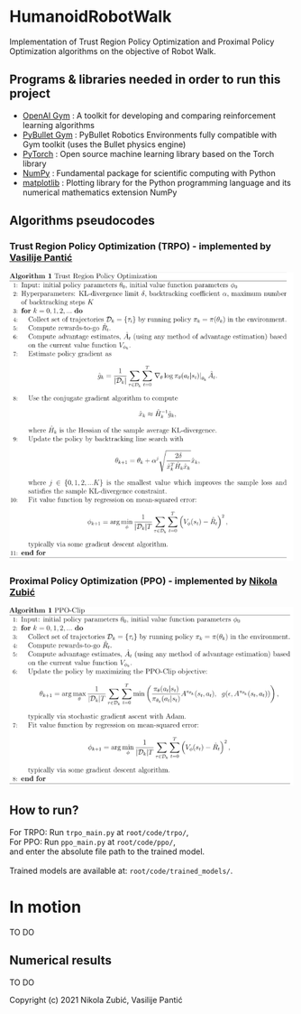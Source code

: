 # HumanoidRobotWalk
Implementation of Trust Region Policy Optimization and Proximal Policy Optimization algorithms on the objective of Robot Walk.

## Programs & libraries needed in order to run this project 
* [OpenAI Gym](https://gym.openai.com/) : A toolkit for developing and comparing reinforcement learning algorithms
* [PyBullet Gym](https://github.com/benelot/pybullet-gym) : PyBullet Robotics Environments fully compatible with Gym toolkit (uses the Bullet physics engine)
* [PyTorch](https://pytorch.org/) : Open source machine learning library based on the Torch library
* [NumPy](https://www.numpy.org/) : Fundamental package for scientific computing with Python
* [matplotlib](https://matplotlib.org/) : Plotting library for the Python programming language and its numerical mathematics extension NumPy

## Algorithms pseudocodes
### Trust Region Policy Optimization (TRPO) - implemented by [Vasilije Pantić](https://github.com/sovaso)
![alt text](https://raw.githubusercontent.com/reinai/HumanoidRobotWalk/main/utils/trpo.png)
### Proximal Policy Optimization (PPO) - implemented by [Nikola Zubić](https://github.com/nikolazubic)
![alt text](https://raw.githubusercontent.com/reinai/HumanoidRobotWalk/main/utils/ppo.png)

## How to run?
For TRPO: Run `trpo_main.py` at `root/code/trpo/`,<br>
For PPO: Run `ppo_main.py` at `root/code/ppo/`,<br>
and enter the absolute file path to the trained model.<br><br>
Trained models are available at: `root/code/trained_models/`.

# In motion
TO DO

## Numerical results
TO DO

Copyright (c) 2021 Nikola Zubić, Vasilije Pantić
